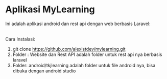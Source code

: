 <h1>Aplikasi MyLearning</h1>
Ini adalah aplikasi android dan rest api dengan web berbasis Laravel:</br><br>

Cara Instalasi:</br>
1. git clone https://github.com/alexistdev/mylearning.git</br>
2. Folder : Website dan Rest API adalah folder untuk rest api nya berbasis laravel</br>
3. Folder: android/tkjlearning adalah folder untuk file android nya, bisa dibuka dengan android studio</br>
